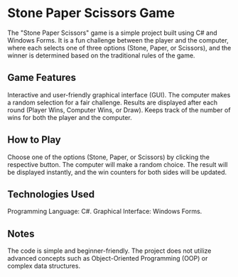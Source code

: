 # Stone Paper Scissors Game
The "Stone Paper Scissors" game is a simple project built using C# and Windows Forms. 
It is a fun challenge between the player and the computer, where each selects one of three options (Stone, Paper, or Scissors),
and the winner is determined based on the traditional rules of the game.

## Game Features
Interactive and user-friendly graphical interface (GUI).
The computer makes a random selection for a fair challenge.
Results are displayed after each round (Player Wins, Computer Wins, or Draw).
Keeps track of the number of wins for both the player and the computer.

## How to Play
Choose one of the options (Stone, Paper, or Scissors) by clicking the respective button.
The computer will make a random choice.
The result will be displayed instantly, and the win counters for both sides will be updated.

## Technologies Used
Programming Language: C#.
Graphical Interface: Windows Forms.

## Notes
The code is simple and beginner-friendly.
The project does not utilize advanced concepts such as Object-Oriented Programming (OOP) or complex data structures.

